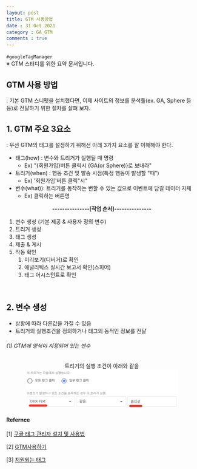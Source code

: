 ```yaml
---
layout: post
title: GTM 사용방법
date : 31 Oct 2021
category : GA_GTM
comments : true
---
```


`#googleTagManager
`<br>
※ GTM 스터디를 위한 요약 문서입니다.

## GTM 사용 방법
 : 기본 GTM 스니펫을 설치했다면, 이제 사이트의 정보를 분석툴(ex. GA, Sphere 등등)로 전달하기 위한 절차를 살펴 보자.

## 1. GTM 주요 3요소
 : 우선 GTM의 태그를 설정하기 위해선 아래 3가지 요소를 잘 이해해야 한다.

  - 태그(how) : 변수와 트리거가 실행될 때 명령
    - Ex) "{회원가입}버튼 클릭시 {GA(or Sphere)}로 보내라"
  - 트리거(when) : 행동 조건 및 발송 시점(특정 행동이 발생할 "때")
    - Ex) '회원가입'버튼 클릭"시"
  - 변수(what)): 트리거를 동작하는 변할 수 있는 값으로 이벤트에 담길 데이터 자체
    - Ex) 클릭하는 버튼명

<center>
  <strong>---------------[작업 순서]---------------</strong>
</center>

  1) 변수 생성 (기본 제공 & 사용자 정의 변수) <br>
  2) 트리거 생성<br>
  3) 태그 생성<br>
  4) 제출 & 게시<br>
  5) 작동 확인<br>
      1) 미리보기(디버거)로 확인<br>
      2) 애널리틱스 실시간 보고서 확인(스피어)<br>
      3) 태그 어시스턴트로 확인

<br>




## 2. 변수 생성
  - 상황에 따라 다른값을 가질 수 있음
  - 트리거의 실행조건을 정의하거나 태그의 동적인 정보를 전달

###### (1) GTM에 양식이 지정되어 있는 변수

<center>
트리거의 실행 조건이 아래와 같을 <br>

 <img src = '/assets/gtm/gtm_3_1.png' width = '80%'>
</center>


















#### Refernce
[1] [구글 태그 관리자 설치 및 사용법](https://marketology.co.kr/all-category/tag-manager/%EA%B5%AC%EA%B8%80-%ED%83%9C%EA%B7%B8-%EA%B4%80%EB%A6%AC%EC%9E%90-%EC%84%A4%EC%B9%98-%EB%B0%8F-%EC%82%AC%EC%9A%A9%EB%B2%95/)

[2] [GTM사용하기](https://medium.com/@cute3681/3-ga-tag-manager-%EC%82%AC%EC%9A%A9%ED%95%98%EA%B8%B0-2cb6b27e4e61)

[3] [지원되는 태그](https://support.google.com/tagmanager/answer/6106924?hl=ko&ref_topic=3002579)
